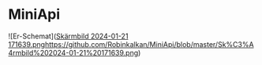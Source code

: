 # MiniApi

![Er-Schemat]([Skärmbild 2024-01-21 171639.png](https://github.com/Robinkalkan/MiniApi/blob/master/Sk%C3%A4rmbild%202024-01-21%20171639.png)https://github.com/Robinkalkan/MiniApi/blob/master/Sk%C3%A4rmbild%202024-01-21%20171639.png)

